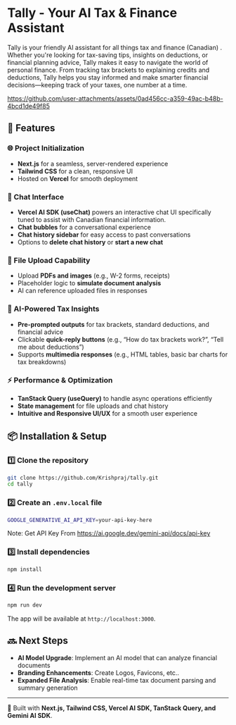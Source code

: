 # Tally - Your AI Tax & Finance Assistant

Tally is your friendly AI assistant for all things tax and finance (Canadian) . Whether you're looking for tax-saving tips, insights on deductions, or financial planning advice, Tally makes it easy to navigate the world of personal finance. From tracking tax brackets to explaining credits and deductions, Tally helps you stay informed and make smarter financial decisions—keeping track of your taxes, one number at a time.


https://github.com/user-attachments/assets/0ad456cc-a359-49ac-b48b-4bcd1de49f85


## 🚀 Features

### 🌐 Project Initialization
- **Next.js** for a seamless, server-rendered experience  
- **Tailwind CSS** for a clean, responsive UI  
- Hosted on **Vercel** for smooth deployment  

### 💬 Chat Interface
- **Vercel AI SDK (useChat)** powers an interactive chat UI specifically tuned to assist with Canadian financial information.  
- **Chat bubbles** for a conversational experience  
- **Chat history sidebar** for easy access to past conversations  
- Options to **delete chat history** or **start a new chat**  

### 📂 File Upload Capability
- Upload **PDFs and images** (e.g., W-2 forms, receipts)  
- Placeholder logic to **simulate document analysis**  
- AI can reference uploaded files in responses  

### 🤖 AI-Powered Tax Insights
- **Pre-prompted outputs** for tax brackets, standard deductions, and financial advice  
- Clickable **quick-reply buttons** (e.g., “How do tax brackets work?”, “Tell me about deductions”)  
- Supports **multimedia responses** (e.g., HTML tables, basic bar charts for tax breakdowns)  

### ⚡ Performance & Optimization
- **TanStack Query (useQuery)** to handle async operations efficiently  
- **State management** for file uploads and chat history  
- **Intuitive and Responsive UI/UX** for a smooth user experience  

## 📦 Installation & Setup

### 1️⃣ Clone the repository
```sh
git clone https://github.com/Krishpraj/tally.git
cd tally
```

### 2️⃣ Create an `.env.local` file
```sh
GOOGLE_GENERATIVE_AI_API_KEY=your-api-key-here
```
Note: Get API Key From https://ai.google.dev/gemini-api/docs/api-key 
### 3️⃣ Install dependencies
```sh
npm install
```

### 4️⃣ Run the development server
```sh
npm run dev
```
The app will be available at `http://localhost:3000`.

## 🔜 Next Steps

- **AI Model Upgrade**: Implement an AI model that can analyze financial documents  
- **Branding Enhancements**: Create Logos, Favicons, etc..
- **Expanded File Analysis**: Enable real-time tax document parsing and summary generation  

---

🚀 Built with **Next.js, Tailwind CSS, Vercel AI SDK, TanStack Query, and Gemini AI SDK**.  


